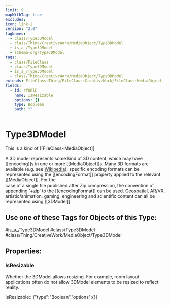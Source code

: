 ```yaml
---
limit: 9
mapWithTag: true
excludes: 
icon: link-2
version: "2.0"
tagNames:
  - class/Type3DModel
  - class/Thing/CreativeWork/MediaObject/Type3DModel
  - is_a_/Type3DModel
  - schema-org/Type3DModel
tags:
  - class/FileClass
  - class/Type3DModel
  - is_a_/Type3DModel
  - class/Thing/CreativeWork/MediaObject/Type3DModel
extends: FileClass~Thing/FileClass~CreativeWork/FileClass~MediaObject
fields:
  - id: rfORlE
    name: IsResizable
    options: {}
    type: Boolean
    path: ""
---
```


# Type3DModel
This is a kind of [[FileClass~MediaObject]]

A 3D model represents some kind of 3D content, which may have [[encoding]]s in one or more [[MediaObject]]s. Many 3D formats are available (e.g. see [Wikipedia](https://en.wikipedia.org/wiki/Category:3D\_graphics\_file\_formats)); specific encoding formats can be represented using the [[encodingFormat]] property applied to the relevant [[MediaObject]]. For the  
 case of a single file published after Zip compression, the convention of appending '+zip' to the [[encodingFormat]] can be used. Geospatial, AR/VR, artistic/animation, gaming, engineering and scientific content can all be represented using [[3DModel]].


## Use one of these Tags for Objects of this Type:

#is_a_/Type3DModel
#class/Type3DModel
#class/Thing/CreativeWork/MediaObject/Type3DModel

## Properties:

### IsResizable
Whether the 3DModel allows resizing. For example, room layout applications often do not allow 3DModel elements to be resized to reflect reality.

IsResizable:: {"type":"Boolean","options":{}}


